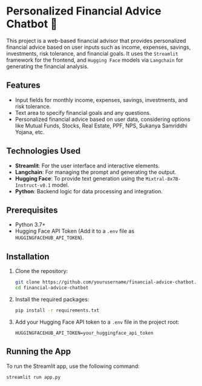 # Personalized Financial Advice Chatbot 💸

This project is a web-based financial advisor that provides personalized financial advice based on user inputs such as income, expenses, savings, investments, risk tolerance, and financial goals. It uses the `Streamlit` framework for the frontend, and `Hugging Face` models via `Langchain` for generating the financial analysis.

## Features
- Input fields for monthly income, expenses, savings, investments, and risk tolerance.
- Text area to specify financial goals and any questions.
- Personalized financial advice based on user data, considering options like Mutual Funds, Stocks, Real Estate, PPF, NPS, Sukanya Samriddhi Yojana, etc.

## Technologies Used
- **Streamlit**: For the user interface and interactive elements.
- **Langchain**: For managing the prompt and generating the output.
- **Hugging Face**: To provide text generation using the `Mixtral-8x7B-Instruct-v0.1` model.
- **Python**: Backend logic for data processing and integration.

## Prerequisites
- Python 3.7+
- Hugging Face API Token (Add it to a `.env` file as `HUGGINGFACEHUB_API_TOKEN`).

## Installation

1. Clone the repository:
    ```bash
    git clone https://github.com/yourusername/financial-advice-chatbot.git
    cd financial-advice-chatbot
    ```

2. Install the required packages:
    ```bash
    pip install -r requirements.txt
    ```

3. Add your Hugging Face API token to a `.env` file in the project root:
    ```
    HUGGINGFACEHUB_API_TOKEN=your_huggingface_api_token
    ```

## Running the App

To run the Streamlit app, use the following command:

```bash
streamlit run app.py
